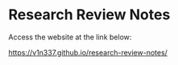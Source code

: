 # Research Review Notes

Access the website at the link below:

https://v1n337.github.io/research-review-notes/


